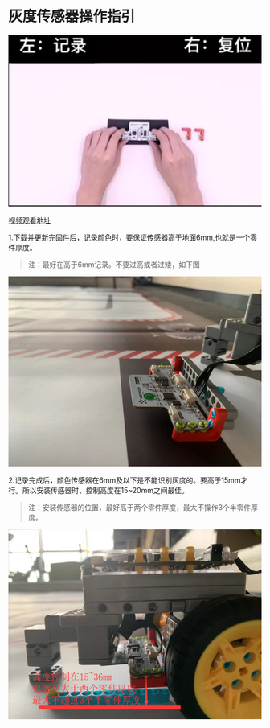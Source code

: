 # 灰度传感器操作指引

[![操作视频](https://github.com/UBTEDU/Patrol_Sensor/blob/master/photo/0-inf.jpg)](https://v.youku.com/v_show/id_XNDI3ODAyMTAxNg==.html?spm=a2hzp.8244740.0.0")


[视频观看地址](https://github.com/UBTEDU/Patrol_Sensor/blob/master/photo/Operating-instructions.mp4)



1.下载并更新完固件后，记录颜色时，要保证传感器高于地面6mm,也就是一个零件厚度。

> 注：最好在高于6mm记录。不要过高或者过矮，如下图

![记录颜色厚度](https://github.com/UBTEDU/Patrol_Sensor/blob/master/photo/4.png)

2.记录完成后，颜色传感器在6mm及以下是不能识别灰度的。要高于15mm才行。所以安装传感器时，控制高度在15~20mm之间最佳。

> 注：安装传感器的位置，最好高于两个零件厚度，最大不操作3个半零件厚度。

![记录颜色厚度](https://github.com/UBTEDU/Patrol_Sensor/blob/master/photo/6.png)

